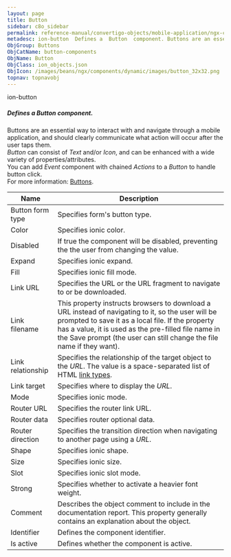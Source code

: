 ```yaml
---
layout: page
title: Button
sidebar: c8o_sidebar
permalink: reference-manual/convertigo-objects/mobile-application/ngx-components/button-components/button/
metadesc: ion-button  Defines a  Button  component. Buttons are an essential way to interact with and navigate through a mobile application, and should clearly 
ObjGroup: Buttons
ObjCatName: button-components
ObjName: Button
ObjClass: ion_objects.json
ObjIcon: /images/beans/ngx/components/dynamic/images/button_32x32.png
topnav: topnavobj
---
```

ion-button<br/>

##### Defines a <i>Button</i> component.<br/>
Buttons are an essential way to interact with and navigate through a mobile application, and should clearly communicate what action will occur after the user taps them.<br/>
<i>Button</i> can consist of <i>Text</i> and/or <i>Icon</i>, and can be enhanced with a wide variety of properties/attributes.<br/>
You can add <i>Event</i> component with chained <i>Actions</i> to a <i>Button</i> to handle button click.<br/>
 For more information: <a href='https://ionic-docs-o31kiyk8l-ionic1.vercel.app/docs/api/button'>Buttons</a>.

Name | Description 
--- | ---
Button form type | Specifies form's button type.
Color | Specifies ionic color.
Disabled | If true the component will be disabled, preventing the the user from changing the value.
Expand | Specifies ionic expand.
Fill | Specifies ionic fill mode.
Link URL | Specifies the URL or the URL fragment to navigate to or be downloaded.
Link filename | This property instructs browsers to download a URL instead of navigating to it, so the user will be prompted to save it as a local file. If the property has a value, it is used as the pre-filled file name in the Save prompt (the user can still change the file name if they want).
Link relationship | Specifies the relationship of the target object to the <i>URL</i>. The value is a space-separated list of HTML <a href='https://developer.mozilla.org/en-US/docs/Web/HTML/Link_types'>link types</a>.
Link target | Specifies where to display the <i>URL</i>.
Mode | Specifies ionic mode.
Router URL | Specifies the router link URL.
Router data | Specifies router optional data.
Router direction | Specifies the transition direction when navigating to another page using a <i>URL</i>.
Shape | Specifies ionic shape.
Size | Specifies ionic size.
Slot | Specifies ionic slot mode.
Strong | Specifies whether to activate a heavier font weight.
Comment | Describes the object comment to include in the documentation report.  This property generally contains an explanation about the object. 
Identifier | Defines the component identifier.  
Is active | Defines whether the component is active. 

